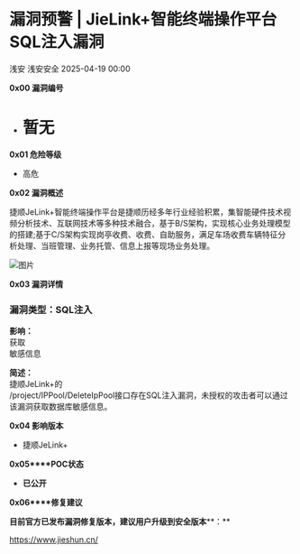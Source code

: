 #  漏洞预警 | JieLink+智能终端操作平台SQL注入漏洞   
浅安  浅安安全   2025-04-19 00:00  
  
**0x00 漏洞编号**  
- # 暂无  
  
**0x01 危险等级**  
- 高危  
  
**0x02 漏洞概述**  
  
捷顺JeLink+智能终端操作平台是捷顺历经多年行业经验积累，集智能硬件技术视频分析技术、互联网技术等多种技术融合，基于B/S架构，实现核心业务处理模型的搭建;基于C/S架构实现岗亭收费、收费、自助服务，满足车场收费车辆特征分析处理、当班管理、业务托管、信息上报等现场业务处理。  
  
![图片](https://mmbiz.qpic.cn/sz_mmbiz_png/7stTqD182SUG0yRG5TYGsV97zmdJJT4Bzk3aUz7ww8rwxVx9PdgeuOV77LVicfFUV6sLZUBkewrQKXTUcNzN72g/640?wx_fmt=png&from=appmsg&wxfrom=5&wx_lazy=1&wx_co=1&tp=webp "")  
  
**0x03 漏洞详情**  
### 漏洞类型：SQL注入  
  
**影响：**  
获取  
敏感信息  
  
  
  
**简述：**  
捷顺JeLink+的  
/project/IPPool/DeleteIpPool接口存在SQL注入漏洞，未授权的攻击者可以通过该漏洞获取数据库敏感信息。  
  
**0x04 影响版本**  
- 捷顺JeLink+  
  
**0x05****POC状态**  
- **已公开**  
  
**0x06****修复建议**  
  
**目前官方已发布漏洞修复版本，建议用户升级到安全版本****：**  
  
https://www.jieshun.cn/  
  
  
  
